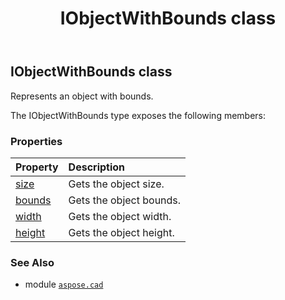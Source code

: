 ﻿---
title: IObjectWithBounds class
second_title: Aspose.CAD for Python via .NET API References
description: 
type: docs
weight: 200
url: /aspose.cad/iobjectwithbounds/
is_root: false
---

## IObjectWithBounds class

Represents an object with bounds.



The IObjectWithBounds type exposes the following members:

### Properties
| Property | Description |
| :- | :- |
| [size](/cad/python-net/aspose.cad/iobjectwithbounds/size) | Gets the object size. |
| [bounds](/cad/python-net/aspose.cad/iobjectwithbounds/bounds) | Gets the object bounds. |
| [width](/cad/python-net/aspose.cad/iobjectwithbounds/width) | Gets the object width. |
| [height](/cad/python-net/aspose.cad/iobjectwithbounds/height) | Gets the object height. |



### See Also
* module [`aspose.cad`](..)
